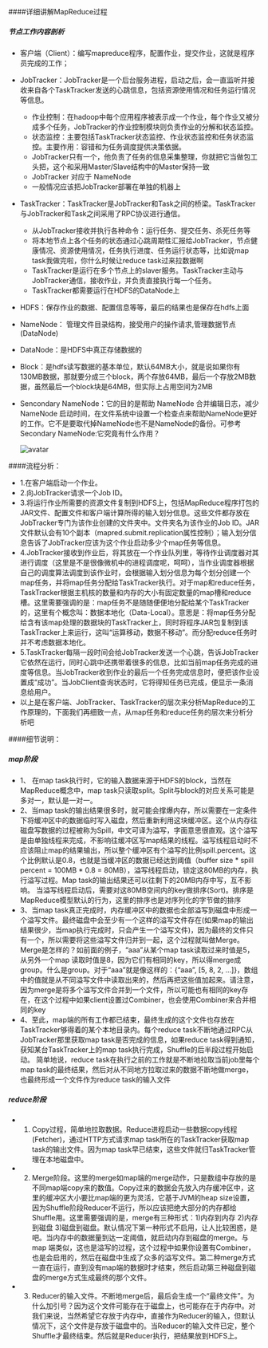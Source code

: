 ####详细讲解MapReduce过程
##### 节点工作内容剖析
* 客户端（Client）：编写mapreduce程序，配置作业，提交作业，这就是程序员完成的工作；
* JobTracker：JobTracker是一个后台服务进程，启动之后，会一直监听并接收来自各个TaskTracker发送的心跳信息，包括资源使用情况和任务运行情况等信息。 
	* 作业控制：在hadoop中每个应用程序被表示成一个作业，每个作业又被分成多个任务，JobTracker的作业控制模块则负责作业的分解和状态监控。
	* 状态监控：主要包括TaskTracker状态监控、作业状态监控和任务状态监控。主要作用：容错和为任务调度提供决策依据。
	* JobTracker只有一个，他负责了任务的信息采集整理，你就把它当做包工头把，这个和采用Master/Slave结构中的Master保持一致
	* JobTracker 对应于 NameNode
	* 一般情况应该把JobTracker部署在单独的机器上
* TaskTracker：TaskTracker是JobTracker和Task之间的桥梁。TaskTracker与JobTracker和Task之间采用了RPC协议进行通信。 
	* 从JobTracker接收并执行各种命令：运行任务、提交任务、杀死任务等
	* 将本地节点上各个任务的状态通过心跳周期性汇报给JobTracker，节点健康情况、资源使用情况，任务执行进度、任务运行状态等，比如说map task我做完啦，你什么时候让reduce task过来拉数据啊
	* TaskTracker是运行在多个节点上的slaver服务。TaskTracker主动与JobTracker通信，接收作业，并负责直接执行每一个任务。
	* TaskTracker都需要运行在HDFS的DataNode上
* HDFS：保存作业的数据、配置信息等等，最后的结果也是保存在hdfs上面 
* NameNode： 管理文件目录结构，接受用户的操作请求,管理数据节点(DataNode)
* DataNode：是HDFS中真正存储数据的
* Block：是hdfs读写数据的基本单位，默认64MB大小，就是说如果你有130MB数据，那就要分成三个block，两个存放64MB，最后一个存放2MB数据，虽然最后一个block块是64MB，但实际上占用空间为2MB
* Sencondary NameNode：它的目的是帮助 NameNode 合并编辑日志，减少 NameNode 启动时间，在文件系统中设置一个检查点来帮助NameNode更好的工作。它不是要取代掉NameNode也不是NameNode的备份。可参考Secondary NameNode:它究竟有什么作用？

	![avatar](http://dl.iteye.com/upload/attachment/0066/0128/8aab5880-d171-30f7-91d6-aaacba2d03ce.jpg)
	
	
####流程分析：
* 1.在客户端启动一个作业。
* 2.向JobTracker请求一个Job ID。
* 3.将运行作业所需要的资源文件复制到HDFS上，包括MapReduce程序打包的JAR文件、配置文件和客户端计算所得的输入划分信息。这些文件都存放在JobTracker专门为该作业创建的文件夹中。文件夹名为该作业的Job ID。JAR文件默认会有10个副本（mapred.submit.replication属性控制）；输入划分信息告诉了JobTracker应该为这个作业启动多少个map任务等信息。
* 4.JobTracker接收到作业后，将其放在一个作业队列里，等待作业调度器对其进行调度（这里是不是很像微机中的进程调度呢，呵呵），当作业调度器根据自己的调度算法调度到该作业时，会根据输入划分信息为每个划分创建一个map任务，并将map任务分配给TaskTracker执行。对于map和reduce任务，TaskTracker根据主机核的数量和内存的大小有固定数量的map槽和reduce槽。这里需要强调的是：map任务不是随随便便地分配给某个TaskTracker的，这里有个概念叫：数据本地化（Data-Local）。意思是：将map任务分配给含有该map处理的数据块的TaskTracker上，同时将程序JAR包复制到该TaskTracker上来运行，这叫“运算移动，数据不移动”。而分配reduce任务时并不考虑数据本地化。
* 5.TaskTracker每隔一段时间会给JobTracker发送一个心跳，告诉JobTracker它依然在运行，同时心跳中还携带着很多的信息，比如当前map任务完成的进度等信息。当JobTracker收到作业的最后一个任务完成信息时，便把该作业设置成“成功”。当JobClient查询状态时，它将得知任务已完成，便显示一条消息给用户。
* 以上是在客户端、JobTracker、TaskTracker的层次来分析MapReduce的工作原理的，下面我们再细致一点，从map任务和reduce任务的层次来分析分析吧
	
	
	
	
	
####细节说明：
##### map阶段
* 1、 在map task执行时，它的输入数据来源于HDFS的block，当然在MapReduce概念中，map task只读取split。Split与block的对应关系可能是多对一，默认是一对一。
* 2、当map task的输出结果很多时，就可能会撑爆内存，所以需要在一定条件下将缓冲区中的数据临时写入磁盘，然后重新利用这块缓冲区。这个从内存往磁盘写数据的过程被称为Spill，中文可译为溢写，字面意思很直观。这个溢写是由单独线程来完成，不影响往缓冲区写map结果的线程。溢写线程启动时不应该阻止map的结果输出，所以整个缓冲区有个溢写的比例spill.percent。这个比例默认是0.8，也就是当缓冲区的数据已经达到阈值（buffer size * spill percent = 100MB * 0.8 = 80MB），溢写线程启动，锁定这80MB的内存，执行溢写过程。Map task的输出结果还可以往剩下的20MB内存中写，互不影响。 当溢写线程启动后，需要对这80MB空间内的key做排序(Sort)。排序是MapReduce模型默认的行为，这里的排序也是对序列化的字节做的排序
* 3、当map task真正完成时，内存缓冲区中的数据也全部溢写到磁盘中形成一个溢写文件。最终磁盘中会至少有一个这样的溢写文件存在(如果map的输出结果很少，当map执行完成时，只会产生一个溢写文件)，因为最终的文件只有一个，所以需要将这些溢写文件归并到一起，这个过程就叫做Merge。Merge是怎样的？如前面的例子，“aaa”从某个map task读取过来时值是5，从另外一个map 读取时值是8，因为它们有相同的key，所以得merge成group。什么是group。对于“aaa”就是像这样的：{“aaa”, [5, 8, 2, …]}，数组中的值就是从不同溢写文件中读取出来的，然后再把这些值加起来。请注意，因为merge是将多个溢写文件合并到一个文件，所以可能也有相同的key存在，在这个过程中如果client设置过Combiner，也会使用Combiner来合并相同的key
* 4、至此，map端的所有工作都已结束，最终生成的这个文件也存放在TaskTracker够得着的某个本地目录内。每个reduce task不断地通过RPC从JobTracker那里获取map task是否完成的信息，如果reduce task得到通知，获知某台TaskTracker上的map task执行完成，Shuffle的后半段过程开始启动。 简单地说，reduce task在执行之前的工作就是不断地拉取当前job里每个map task的最终结果，然后对从不同地方拉取过来的数据不断地做merge，也最终形成一个文件作为reduce task的输入文件


##### reduce阶段
* 1.  Copy过程，简单地拉取数据。Reduce进程启动一些数据copy线程(Fetcher)，通过HTTP方式请求map task所在的TaskTracker获取map task的输出文件。因为map task早已结束，这些文件就归TaskTracker管理在本地磁盘中。 
* 2. Merge阶段。这里的merge如map端的merge动作，只是数组中存放的是不同map端copy来的数值。Copy过来的数据会先放入内存缓冲区中，这里的缓冲区大小要比map端的更为灵活，它基于JVM的heap size设置，因为Shuffle阶段Reducer不运行，所以应该把绝大部分的内存都给Shuffle用。这里需要强调的是，merge有三种形式：1)内存到内存  2)内存到磁盘  3)磁盘到磁盘。默认情况下第一种形式不启用，让人比较困惑，是吧。当内存中的数据量到达一定阈值，就启动内存到磁盘的merge。与map 端类似，这也是溢写的过程，这个过程中如果你设置有Combiner，也是会启用的，然后在磁盘中生成了众多的溢写文件。第二种merge方式一直在运行，直到没有map端的数据时才结束，然后启动第三种磁盘到磁盘的merge方式生成最终的那个文件。 
* 3. Reducer的输入文件。不断地merge后，最后会生成一个“最终文件”。为什么加引号？因为这个文件可能存在于磁盘上，也可能存在于内存中。对我们来说，当然希望它存放于内存中，直接作为Reducer的输入，但默认情况下，这个文件是存放于磁盘中的。当Reducer的输入文件已定，整个Shuffle才最终结束。然后就是Reducer执行，把结果放到HDFS上。 


	
	
	
	
	
	
	
	
	
	
	
	